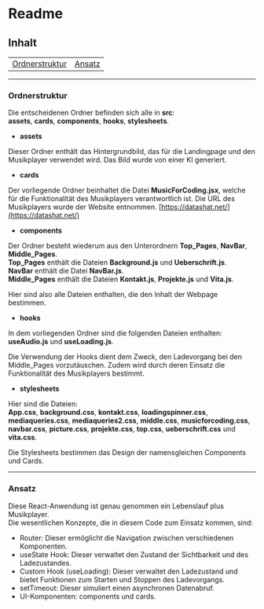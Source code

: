 
# Readme

## Inhalt

|  |  |
|--|--|
| [Ordnerstruktur](#ordnerstruktur) | [Ansatz](#ansatz) |


---


### Ordnerstruktur
Die entscheidenen Ordner befinden sich alle in **src**:  
**assets**, **cards**, **components**, **hooks**, **stylesheets**.

* **assets** 

Dieser Ordner enthält das Hintergrundbild, das für die Landingpage und den Musikplayer verwendet wird. Das Bild wurde von einer KI generiert.

* **cards** 

Der vorliegende Ordner beinhaltet die Datei **MusicForCoding.jsx**, welche für die Funktionalität des Musikplayers verantwortlich ist. Die URL des Musikplayers wurde der Website entnommen. [https://datashat.net/](https://datashat.net/)

* **components** 

Der Ordner besteht wiederum aus den Unterordnern **Top_Pages**, **NavBar**, **Middle_Pages**.  
**Top_Pages** enthält die Dateien **Background.js** und **Ueberschrift.js**.   
**NavBar** enthält die Datei **NavBar.js**.  
**Middle_Pages** enthält die Dateien **Kontakt.js**, **Projekte.js** und **Vita.js**.  

Hier sind also alle Dateien enthalten, die den Inhalt der Webpage bestimmen.

* **hooks** 

In dem vorliegenden Ordner sind die folgenden Dateien enthalten: **useAudio.js** und **useLoading.js**.

Die Verwendung der Hooks dient dem Zweck, den Ladevorgang bei den Middle_Pages vorzutäuschen. Zudem wird durch deren Einsatz die Funktionalität des Musikplayers bestimmt.

* **stylesheets**

Hier sind die Dateien:   
**App.css**, **background.css**, **kontakt.css**, **loadingspinner.css**, **mediaqueries.css**, **mediaqueries2.css**, **middle.css**, **musicforcoding.css**, **navbar.css**, **picture.css**, **projekte.css**, **top.css**, **ueberschrift.css** und **vita.css**.  

Die Stylesheets bestimmen das Design der namensgleichen Components und Cards.



---

### Ansatz
Diese React-Anwendung ist genau genommen ein Lebenslauf plus Musikplayer.  
Die wesentlichen Konzepte, die in diesem Code zum Einsatz kommen, sind:

- Router: Dieser ermöglicht die Navigation zwischen verschiedenen Komponenten.
- useState Hook: Dieser verwaltet den Zustand der Sichtbarkeit und des Ladezustandes.
- Custom Hook (useLoading): Dieser verwaltet den Ladezustand und bietet Funktionen zum Starten und Stoppen des Ladevorgangs.
- setTimeout: Dieser simuliert einen asynchronen Datenabruf.
- UI-Komponenten: components und cards.
